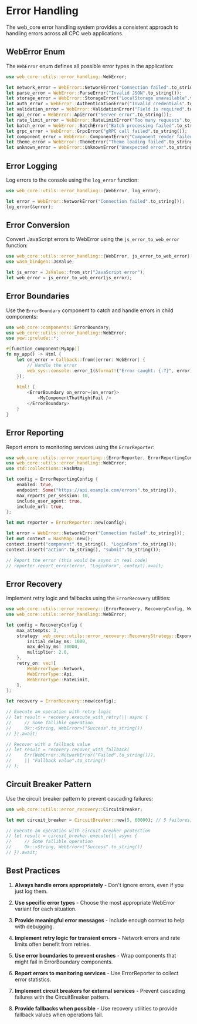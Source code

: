 # Error Handling

The web_core error handling system provides a consistent approach to handling errors across all CPC web applications.

## WebError Enum

The `WebError` enum defines all possible error types in the application:

```rust
use web_core::utils::error_handling::WebError;

let network_error = WebError::NetworkError("Connection failed".to_string());
let parse_error = WebError::ParseError("Invalid JSON".to_string());
let storage_error = WebError::StorageError("LocalStorage unavailable".to_string());
let auth_error = WebError::AuthenticationError("Invalid credentials".to_string());
let validation_error = WebError::ValidationError("Field is required".to_string());
let api_error = WebError::ApiError("Server error".to_string());
let rate_limit_error = WebError::RateLimitError("Too many requests".to_string());
let batch_error = WebError::BatchError("Batch processing failed".to_string());
let grpc_error = WebError::GrpcError("gRPC call failed".to_string());
let component_error = WebError::ComponentError("Component render failed".to_string());
let theme_error = WebError::ThemeError("Theme loading failed".to_string());
let unknown_error = WebError::UnknownError("Unexpected error".to_string());
```

## Error Logging

Log errors to the console using the `log_error` function:

```rust
use web_core::utils::error_handling::{WebError, log_error};

let error = WebError::NetworkError("Connection failed".to_string());
log_error(&error);
```

## Error Conversion

Convert JavaScript errors to WebError using the `js_error_to_web_error` function:

```rust
use web_core::utils::error_handling::{WebError, js_error_to_web_error};
use wasm_bindgen::JsValue;

let js_error = JsValue::from_str("JavaScript error");
let web_error = js_error_to_web_error(js_error);
```

## Error Boundaries

Use the `ErrorBoundary` component to catch and handle errors in child components:

```rust
use web_core::components::ErrorBoundary;
use web_core::utils::error_handling::WebError;
use yew::prelude::*;

#[function_component(MyApp)]
fn my_app() -> Html {
    let on_error = Callback::from(|error: WebError| {
        // Handle the error
        web_sys::console::error_1(&format!("Error caught: {:?}", error).into());
    });
    
    html! {
        <ErrorBoundary on_error={on_error}>
            <MyComponentThatMightFail />
        </ErrorBoundary>
    }
}
```

## Error Reporting

Report errors to monitoring services using the `ErrorReporter`:

```rust
use web_core::utils::error_reporting::{ErrorReporter, ErrorReportingConfig};
use web_core::utils::error_handling::WebError;
use std::collections::HashMap;

let config = ErrorReportingConfig {
    enabled: true,
    endpoint: Some("https://api.example.com/errors".to_string()),
    max_reports_per_session: 10,
    include_user_agent: true,
    include_url: true,
};

let mut reporter = ErrorReporter::new(config);

let error = WebError::NetworkError("Connection failed".to_string());
let mut context = HashMap::new();
context.insert("component".to_string(), "LoginForm".to_string());
context.insert("action".to_string(), "submit".to_string());

// Report the error (this would be async in real code)
// reporter.report_error(error, "LoginForm", context).await;
```

## Error Recovery

Implement retry logic and fallbacks using the `ErrorRecovery` utilities:

```rust
use web_core::utils::error_recovery::{ErrorRecovery, RecoveryConfig, WebErrorType};
use web_core::utils::error_handling::WebError;

let config = RecoveryConfig {
    max_attempts: 3,
    strategy: web_core::utils::error_recovery::RecoveryStrategy::ExponentialBackoff {
        initial_delay_ms: 1000,
        max_delay_ms: 30000,
        multiplier: 2.0,
    },
    retry_on: vec![
        WebErrorType::Network,
        WebErrorType::Api,
        WebErrorType::RateLimit,
    ],
};

let recovery = ErrorRecovery::new(config);

// Execute an operation with retry logic
// let result = recovery.execute_with_retry(|| async {
//     // Some fallible operation
//     Ok::<String, WebError>("Success".to_string())
// }).await;

// Recover with a fallback value
// let result = recovery.recover_with_fallback(
//     Err(WebError::NetworkError("Failed".to_string())),
//     || "Fallback value".to_string()
// );
```

## Circuit Breaker Pattern

Use the circuit breaker pattern to prevent cascading failures:

```rust
use web_core::utils::error_recovery::CircuitBreaker;

let mut circuit_breaker = CircuitBreaker::new(5, 60000); // 5 failures, 1 minute timeout

// Execute an operation with circuit breaker protection
// let result = circuit_breaker.execute(|| async {
//     // Some fallible operation
//     Ok::<String, WebError>("Success".to_string())
// }).await;
```

## Best Practices

1. **Always handle errors appropriately** - Don't ignore errors, even if you just log them.

2. **Use specific error types** - Choose the most appropriate WebError variant for each situation.

3. **Provide meaningful error messages** - Include enough context to help with debugging.

4. **Implement retry logic for transient errors** - Network errors and rate limits often benefit from retries.

5. **Use error boundaries to prevent crashes** - Wrap components that might fail in ErrorBoundary components.

6. **Report errors to monitoring services** - Use ErrorReporter to collect error statistics.

7. **Implement circuit breakers for external services** - Prevent cascading failures with the CircuitBreaker pattern.

8. **Provide fallbacks when possible** - Use recovery utilities to provide fallback values when operations fail.